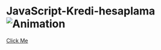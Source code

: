 # JavaScript-Kredi-hesaplama![Animation](https://user-images.githubusercontent.com/101858286/171607994-aa5d2bdd-f6e0-4b03-8490-ceb3cb5fcc37.gif)

[Click Me](https://mehmettas1.github.io/JavaScript-Kredi-hesaplama/)
